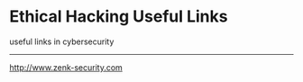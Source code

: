 # Ethical Hacking Useful Links
useful links in cybersecurity
<hr>

<a href="http://www.zenk-security.com">http://www.zenk-security.com</a>